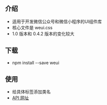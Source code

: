 ## 介绍
- 适用于开发微信公众号和微信小程序的UI组件库
- 核心文件是 weui.css
- 1.0 版本和 0.4.2 版本的变化较大

## 下载
- npm install --save weui

## 使用
- 给具体标签添加类名
- [API 网址](https://github.com/Tencent/weui/wiki)